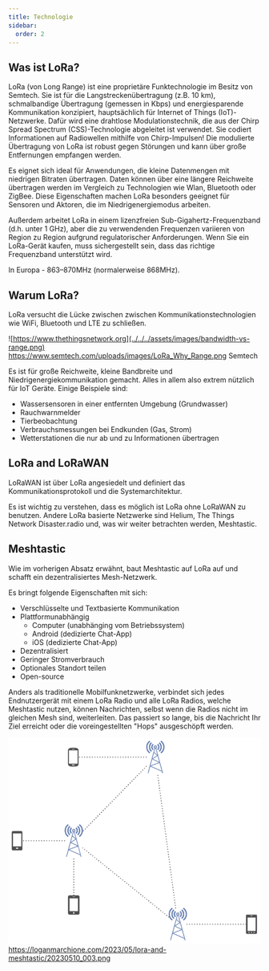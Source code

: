 ```yaml
---
title: Technologie
sidebar:
  order: 2
---
```


## Was ist LoRa?

LoRa (von Long Range) ist eine proprietäre Funktechnologie im Besitz von Semtech. Sie ist für die Langstreckenübertragung (z.B. 10 km), schmalbandige Übertragung (gemessen in Kbps) und energiesparende Kommunikation konzipiert, hauptsächlich für Internet of Things (IoT)-Netzwerke. Dafür wird eine drahtlose Modulationstechnik, die aus der Chirp Spread Spectrum (CSS)-Technologie abgeleitet ist verwendet. Sie codiert Informationen auf Radiowellen mithilfe von Chirp-Impulsen!
Die modulierte Übertragung von LoRa ist robust gegen Störungen und kann über große Entfernungen empfangen werden.

Es eignet sich ideal für Anwendungen, die kleine Datenmengen mit niedrigen Bitraten übertragen. Daten können über eine längere Reichweite übertragen werden im Vergleich zu Technologien wie Wlan, Bluetooth oder ZigBee. Diese Eigenschaften machen LoRa besonders geeignet für Sensoren und Aktoren, die im Niedrigenergiemodus arbeiten.

Außerdem arbeitet LoRa in einem lizenzfreien Sub-Gigahertz-Frequenzband (d.h. unter 1 GHz), aber die zu verwendenden Frequenzen variieren von Region zu Region aufgrund regulatorischer Anforderungen. Wenn Sie ein LoRa-Gerät kaufen, muss sichergestellt sein, dass das richtige Frequenzband unterstützt wird.

In Europa - 863–870MHz (normalerweise 868MHz).

## Warum LoRa?

LoRa versucht die Lücke zwischen zwischen Kommunikationstechnologien wie WiFi, Bluetooth und LTE zu schließen.

![https://www.thethingsnetwork.org](../../../assets/images/bandwidth-vs-range.png)
https://www.semtech.com/uploads/images/LoRa_Why_Range.png
Semtech

Es ist für große Reichweite, kleine Bandbreite und Niedrigenergiekommunikation gemacht. Alles in allem also extrem nützlich für IoT Geräte.
Einige Beispiele sind:

- Wassersensoren in einer entfernten Umgebung (Grundwasser)
- Rauchwarnmelder
- Tierbeobachtung
- Verbrauchsmessungen bei Endkunden (Gas, Strom)
- Wetterstationen die nur ab und zu Informationen übertragen

## LoRa and LoRaWAN

LoRaWAN ist über LoRa angesiedelt und definiert das Kommunikationsprotokoll und die Systemarchitektur.

Es ist wichtig zu verstehen, dass es möglich ist LoRa ohne LoRaWAN zu benutzen.
Andere LoRa basierte Netzwerke sind Helium, The Things Network Disaster.radio und, was wir weiter betrachten werden, Meshtastic.

## Meshtastic

Wie im vorherigen Absatz erwähnt, baut Meshtastic auf LoRa auf und schafft ein dezentralisiertes Mesh-Netzwerk.

Es bringt folgende Eigenschaften mit sich:

- Verschlüsselte und Textbasierte Kommunikation
- Plattformunabhängig
  - Computer (unabhänging vom Betriebssystem)
  - Android (dedizierte Chat-App)
  - iOS (dedizierte Chat-App)
- Dezentralisiert
- Geringer Stromverbrauch
- Optionales Standort teilen
- Open-source

Anders als traditionelle Mobilfunknetzwerke, verbindet sich jedes Endnutzergerät mit einem LoRa Radio und alle LoRa Radios, welche Meshtastic nutzen, können Nachrichten, selbst wenn die Radios nicht im gleichen Mesh sind, weiterleiten.
Das passiert so lange, bis die Nachricht Ihr Ziel erreicht oder die voreingestellten "Hops" ausgeschöpft werden.

![Meshtastic connections](../../../assets/images/meshtastic-connections.png)
https://loganmarchione.com/2023/05/lora-and-meshtastic/20230510_003.png
